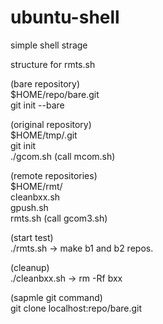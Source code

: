 ubuntu-shell
============

simple shell strage

structure for rmts.sh  

(bare repository)  
$HOME/repo/bare.git  
  git init --bare  
  
(original repository)  
$HOME/tmp/.git  
  git init  
  ./gcom.sh  (call mcom.sh)  
  
(remote repositories)  
$HOME/rmt/  
  cleanbxx.sh  
  gpush.sh  
  rmts.sh    (call gcom3.sh)  
  
  (start test)  
  ./rmts.sh  -> make b1 and b2 repos.  
  
  (cleanup)  
  ./cleanbxx.sh  -> rm -Rf bxx  

(sapmle git command)  
git clone localhost:repo/bare.git  
